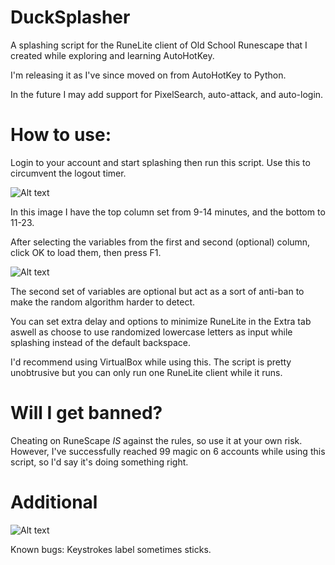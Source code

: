 # DuckSplasher

A splashing script for the RuneLite client of Old School Runescape that I created while exploring and learning AutoHotKey.

I'm releasing it as I've since moved on from AutoHotKey to Python. 

In the future I may add support for PixelSearch, auto-attack, and auto-login.

# How to use:

Login to your account and start splashing then run this script. Use this to circumvent the logout timer.


![Alt text](https://i.imgur.com/jiuT1sJ.png "DuckSplasher")

In this image I have the top column set from 9-14 minutes, and the bottom to 11-23.

After selecting the variables from the first and second (optional) column, click OK to load them, then press F1.


![Alt text](https://i.imgur.com/ItVdK2c.png "DuckSplasher")


The second set of variables are optional but act as a sort of anti-ban to make the random algorithm harder to detect.

You can set extra delay and options to minimize RuneLite in the Extra tab aswell as choose to use randomized lowercase letters as input while splashing instead of the default backspace.

I'd recommend using VirtualBox while using this. The script is pretty unobtrusive but you can only run one RuneLite client while it runs.

# Will I get banned?

Cheating on RuneScape *IS* against the rules, so use it at your own risk. However, I've successfully reached 99 magic on 6 accounts while using this script, so I'd say it's doing something right.

# Additional

![Alt text](https://i.imgur.com/uLMtg06.png "DuckSplasher")

Known bugs:
Keystrokes label sometimes sticks.

